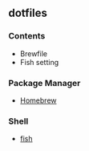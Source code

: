 ## dotfiles

### Contents

- Brewfile
- Fish setting

### Package Manager

- [Homebrew](https://brew.sh/index_ja)

### Shell

- [fish](https://fishshell.com/)